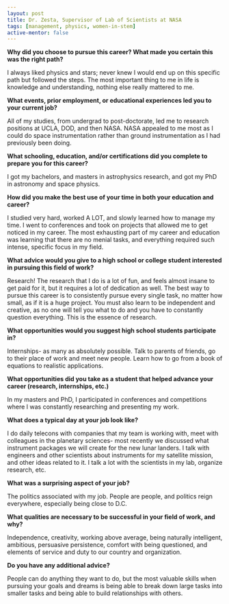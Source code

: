 ```yaml
---
layout: post
title: Dr. Zesta, Supervisor of Lab of Scientists at NASA
tags: [management, physics, women-in-stem]
active-mentor: false
---
```


**Why did you choose to pursue this career?  What made you certain this was the right path?**

I always liked physics and stars; never knew I would end up on this specific path but followed the steps. The most important thing to me in life is knowledge and understanding, nothing else really mattered to me.

**What events, prior employment, or educational experiences led you to your current job?**

All of my studies, from undergrad to post-doctorate, led me to research positions at UCLA, DOD, and then NASA. NASA appealed to me most as I could do space instrumentation rather than ground instrumentation as I had previously been doing.

**What schooling, education, and/or certifications did you complete to prepare you for this career?**

I got my bachelors, and masters in astrophysics research, and got my PhD in astronomy and space physics.

**How did you make the best use of your time in both your education and career?**

I studied very hard, worked A LOT, and slowly learned how to manage my time. I went to conferences and took on projects that allowed me to get noticed in my career. The most exhausting part of my career and education was learning that there are no menial tasks, and everything required such intense, specific focus in my field.

**What advice would you give to a high school or college student interested in pursuing this field of work?**

Research! The research that I do is a lot of fun, and feels almost insane to get paid for it, but it requires a lot of dedication as well. The best way to pursue this career is to consistently pursue every single task, no matter how small, as if it is a huge project. You must also learn to be independent and creative, as no one will tell you what to do and you have to constantly question everything. This is the essence of research.

**What opportunities would you suggest high school students participate in?**

Internships- as many as absolutely possible. Talk to parents of friends, go to their place of work and meet new people. Learn how to go from a book of equations to realistic applications.

**What opportunities did you take as a student that helped advance your career (research, internships, etc.)**

In my masters and PhD, I participated in conferences and competitions where I was constantly researching and presenting my work.

**What does a typical day at your job look like?**

I do daily telecons with companies that my team is working with, meet with colleagues in the planetary sciences- most recently we discussed what instrument packages we will create for the new lunar landers. I talk with engineers and other scientists about instruments for my satellite mission, and other ideas related to it. I talk a lot with the scientists in my lab, organize research, etc.

**What was a surprising aspect of your job?**

The politics associated with my job. People are people, and politics reign everywhere, especially being close to D.C.

**What qualities are necessary to be successful in your field of work, and why?**

Independence, creativity, working above average, being naturally intelligent, ambitious, persuasive persistence, comfort with being questioned, and elements of service and duty to our country and organization.

**Do you have any additional advice?**

People can do anything they want to do, but the most valuable skills when pursuing your goals and dreams is being able to break down large tasks into smaller tasks and being able to build relationships with others.
